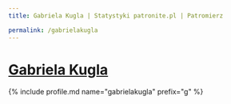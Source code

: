 ```yaml
---
title: Gabriela Kugla | Statystyki patronite.pl | Patromierz

permalink: /gabrielakugla
---
```


# [Gabriela Kugla](https://patronite.pl/gabrielakugla)

{% include profile.md name="gabrielakugla" prefix="g" %}
